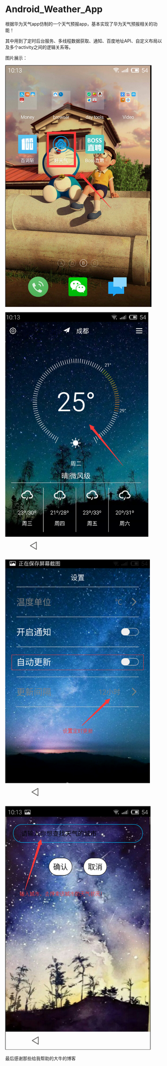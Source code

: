 # Android_Weather_App
根据华为天气app仿制的一个天气预报app，基本实现了华为天气预报相关的功能！

其中用到了定时后台服务、多线程数据获取、通知、百度地址API、自定义布局以及多个activity之间的逻辑关系等。

图片展示：

![Image text](https://github.com/Leezps/Android_Weather_App/blob/master/IHelpYou/HUAWEI_Weather_1.png)

![Image text](https://github.com/Leezps/Android_Weather_App/blob/master/IHelpYou/HUAWEI_Weather_2.png)

![Image text](https://github.com/Leezps/Android_Weather_App/blob/master/IHelpYou/HUAWEI_Weather_3.png)

![Image text](https://github.com/Leezps/Android_Weather_App/blob/master/IHelpYou/HUAWEI_Weather_4.png)

最后感谢那些给我帮助的大牛的博客
